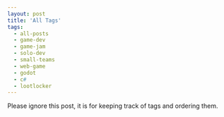 ```yaml
---
layout: post
title: 'All Tags'
tags:
  - all-posts
  - game-dev
  - game-jam
  - solo-dev
  - small-teams
  - web-game
  - godot
  - c#
  - lootlocker
---
```


Please ignore this post, it is for keeping track of tags and ordering them. 